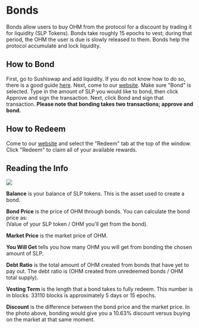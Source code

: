 # Bonds

Bonds allow users to buy OHM from the protocol for a discount by trading it for liquidity \(SLP Tokens\). Bonds take roughly 15 epochs to vest; during that period, the OHM the user is due is  slowly released to them. Bonds help the protocol accumulate and lock liquidity.

## How to Bond

First, go to Sushiswap and add liquidity. If you do not know how to do so, there is a good guide [here](https://help.sushidocs.com/guides/how-to-add-tokens-to-sushiswap-exchange-as-an-lp). Next, come to our [website](http://olympusdao.finance/#/bond). Make sure "Bond" is selected. Type in the amount of SLP you would like to bond, then click Approve and sign the transaction. Next, click Bond and sign that transaction. **Please note that bonding takes two transactions; approve and bond.**

## **How to Redeem**

Come to our [website](http://olympusdao.finance/#/bond) and select the "Redeem" tab at the top of the window. Click "Redeem" to claim all of your available rewards.

## Reading the Info

![](../.gitbook/assets/image.png)

**Balance** is your balance of SLP tokens. This is the asset used to create a bond.

**Bond Price** is the price of OHM through bonds. You can calculate the bond price as:   
\(Value of your SLP token / OHM you'll get from the bond\).

**Market Price** is the market price of OHM.

**You Will Get** tells you how many OHM you will get from bonding the chosen amount of SLP.

**Debt Ratio** is the total amount of OHM created from bonds that have yet to pay out. The debt ratio is \(OHM created from unredeemed bonds / OHM total supply\).

**Vesting Term** is the length that a bond takes to fully redeem. This number is in blocks. 33110 blocks is approximately 5 days or 15 epochs.

**Discount** is the difference between the bond price and the market price. In the photo above, bonding would give you a 10.63% discount versus buying on the market at that same moment.

